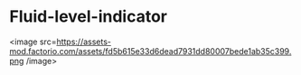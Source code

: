 # Fluid-level-indicator

<image src=https://assets-mod.factorio.com/assets/fd5b615e33d6dead7931dd80007bede1ab35c399.png /image>
